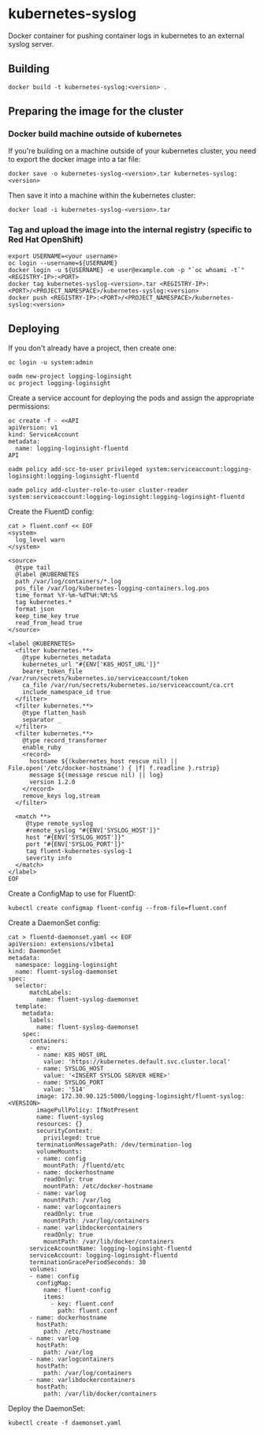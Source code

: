 # kubernetes-syslog
Docker container for pushing container logs in kubernetes to an external syslog server.

## Building

~~~~
docker build -t kubernetes-syslog:<version> .
~~~~

## Preparing the image for the cluster

### Docker build machine outside of kubernetes
If you're building on a machine outside of your kubernetes cluster, you need to export the docker image into a tar file:

~~~~
docker save -o kubernetes-syslog-<version>.tar kubernetes-syslog:<version>
~~~~

Then save it into a machine within the kubernetes cluster:

~~~~
docker load -i kubernetes-syslog-<version>.tar
~~~~

### Tag and upload the image into the internal registry (specific to Red Hat OpenShift)

~~~~
export USERNAME=<your username>
oc login --username=${USERNAME}
docker login -u ${USERNAME} -e user@example.com -p "`oc whoami -t`" <REGISTRY-IP>:<PORT>
docker tag kubernetes-syslog-<version>.tar <REGISTRY-IP>:<PORT>/<PROJECT_NAMESPACE>/kubernetes-syslog:<version>
docker push <REGISTRY-IP>:<PORT>/<PROJECT_NAMESPACE>/kubernetes-syslog:<version>
~~~~

## Deploying

If you don't already have a project, then create one:

~~~~
oc login -u system:admin

oadm new-project logging-loginsight
oc project logging-loginsight
~~~~

Create a service account for deploying the pods and assign the appropriate permissions:

~~~~
oc create -f - <<API
apiVersion: v1
kind: ServiceAccount
metadata:
  name: logging-loginsight-fluentd
API

oadm policy add-scc-to-user privileged system:serviceaccount:logging-loginsight:logging-loginsight-fluentd

oadm policy add-cluster-role-to-user cluster-reader system:serviceaccount:logging-loginsight:logging-loginsight-fluentd
~~~~

Create the FluentD config:
~~~~
cat > fluent.conf << EOF
<system>
  log_level warn
</system>

<source>
  @type tail
  @label @KUBERNETES
  path /var/log/containers/*.log
  pos_file /var/log/kubernetes-logging-containers.log.pos
  time_format %Y-%m-%dT%H:%M:%S
  tag kubernetes.*
  format json
  keep_time_key true
  read_from_head true
</source>

<label @KUBERNETES>
  <filter kubernetes.**>
    @type kubernetes_metadata
    kubernetes_url "#{ENV['K8S_HOST_URL']}"
    bearer_token_file /var/run/secrets/kubernetes.io/serviceaccount/token
    ca_file /var/run/secrets/kubernetes.io/serviceaccount/ca.crt
    include_namespace_id true
  </filter>
  <filter kubernetes.**>
    @type flatten_hash
    separator _
  </filter>
  <filter kubernetes.**>
    @type record_transformer
    enable_ruby
    <record>
      hostname ${(kubernetes_host rescue nil) || File.open('/etc/docker-hostname') { |f| f.readline }.rstrip}
      message ${(message rescue nil) || log}
      version 1.2.0
    </record>
    remove_keys log,stream
  </filter>

  <match **>
     @type remote_syslog
     #remote_syslog "#{ENV['SYSLOG_HOST']}"
     host "#{ENV['SYSLOG_HOST']}"
     port "#{ENV['SYSLOG_PORT']}"
     tag fluent-kubernetes-syslog-1
     severity info
  </match>
</label>
EOF
~~~~

Create a ConfigMap to use for FluentD:
~~~~
kubectl create configmap fluent-config --from-file=fluent.conf
~~~~

Create a DaemonSet config:

~~~~
cat > fluentd-daemonset.yaml << EOF
apiVersion: extensions/v1beta1
kind: DaemonSet
metadata:
  namespace: logging-loginsight
  name: fluent-syslog-daemonset
spec:
  selector:
      matchLabels:
        name: fluent-syslog-daemonset
  template:
    metadata:
      labels:
        name: fluent-syslog-daemonset
    spec:
      containers:
      - env:
        - name: K8S_HOST_URL
          value: 'https://kubernetes.default.svc.cluster.local'
        - name: SYSLOG_HOST
          value: '<INSERT SYSLOG SERVER HERE>'
        - name: SYSLOG_PORT
          value: '514'
        image: 172.30.90.125:5000/logging-loginsight/fluent-syslog:<VERSION>
        imagePullPolicy: IfNotPresent
        name: fluent-syslog
        resources: {}
        securityContext:
          privileged: true
        terminationMessagePath: /dev/termination-log
        volumeMounts:
        - name: config
          mountPath: /fluentd/etc
        - name: dockerhostname
          readOnly: true
          mountPath: /etc/docker-hostname
        - name: varlog
          mountPath: /var/log
        - name: varlogcontainers
          readOnly: true
          mountPath: /var/log/containers
        - name: varlibdockercontainers
          readOnly: true
          mountPath: /var/lib/docker/containers
      serviceAccountName: logging-loginsight-fluentd
      serviceAccount: logging-loginsight-fluentd
      terminationGracePeriodSeconds: 30
      volumes:
      - name: config
        configMap:
          name: fluent-config
          items:
            - key: fluent.conf
              path: fluent.conf
      - name: dockerhostname
        hostPath:
          path: /etc/hostname
      - name: varlog
        hostPath:
          path: /var/log
      - name: varlogcontainers
        hostPath:
          path: /var/log/containers
      - name: varlibdockercontainers
        hostPath:
          path: /var/lib/docker/containers
~~~~

Deploy the DaemonSet:
~~~~
kubectl create -f daemonset.yaml
~~~~
